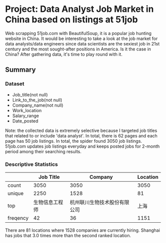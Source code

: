 # Project: Data Analyst Job Market in China based on listings at 51job

Web scrapping 51job.com with BeautifulSoup, it is a popular job hunting website in China. It would be interesting to take a look at the job market for data analysts/data engineers since data scientists are the sexiest job in 21st century and the most sought-after positions in America. Is it the case in China? After gathering data, it's time to play round with it. 


## Summary
### Dataset
- Job_title(not null)
- Link_to_the_job(not null)
- Company_name(not null)
- Work_location
- Salary_range
- Date_posted


Note: the collected data is extremely selective because I targeted job titles that related to or include 'data analyst'. In total, there is 62 pages and each page has 50 job listings. In total, the spider found 3050 job listings. 51job.com updates job listings everyday and keeps posted jobs for 2-month period among their searching results.


### Descriptive Statistics

|              |Job Title      |Company       |Location    |
| ------------ | ------------- | ------------ | ---------- |
| count        | 3050          | 3050         | 3050       |
| unique       | 2250          | 1528         | 81         |
| top          | 生物信息工程师   | 杭州联川生物技术股份有限公司 | 上海       |
| freqency     | 42            | 36           | 1151       |


There are 81 locations where 1528 companies are currently hiring.
Shanghai has jobs that 3.0 times more than the second ranked location.
